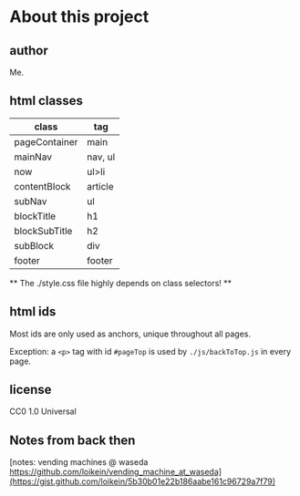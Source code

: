# About this project  

## author

Me.

## html classes

| class         | tag     |
| ------------- | ------- |
| pageContainer | main    |
| mainNav       | nav, ul |
| now           | ul>li   |
| contentBlock  | article |
| subNav        | ul      |
| blockTitle    | h1      |
| blockSubTitle | h2      |
| subBlock      | div     |
| footer        | footer  |

** The ./style.css file highly depends on class selectors! **

## html ids

Most ids are only used as anchors, unique throughout all pages. 

Exception: a `<p>` tag with id `#pageTop` is used by `./js/backToTop.js` in every page. 

## license

CC0 1.0 Universal

## Notes from back then

[notes: vending machines @ waseda https://github.com/loikein/vending_machine_at_waseda](https://gist.github.com/loikein/5b30b01e22b186aabe161c96729a7f79)
